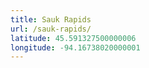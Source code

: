 ```yaml
---
title: Sauk Rapids
url: /sauk-rapids/
latitude: 45.591327500000006
longitude: -94.16738020000001
---
```

